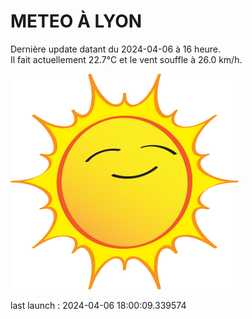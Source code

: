 # METEO À LYON

Dernière update datant du 2024-04-06 à 16 heure.  
Il fait actuellement 22.7°C et le vent souffle à 26.0 km/h.      

![](./.github/sun.png)

last launch : 2024-04-06 18:00:09.339574
